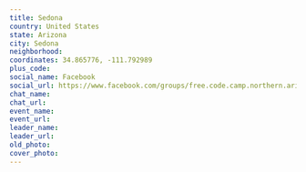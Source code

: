 ```yaml
---
title: Sedona
country: United States
state: Arizona
city: Sedona
neighborhood: 
coordinates: 34.865776, -111.792989
plus_code:
social_name: Facebook
social_url: https://www.facebook.com/groups/free.code.camp.northern.arizona
chat_name:
chat_url:
event_name:
event_url:
leader_name:
leader_url:
old_photo: 
cover_photo:
---
```

